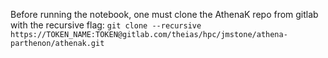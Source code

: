 Before running the notebook, one must clone the AthenaK repo from gitlab with the recursive flag:
```git clone --recursive https://TOKEN_NAME:TOKEN@gitlab.com/theias/hpc/jmstone/athena-parthenon/athenak.git```
